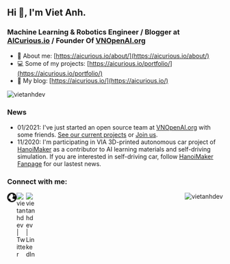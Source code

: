 ## Hi 👋, I'm Viet Anh.
### Machine Learning & Robotics Engineer / Blogger at [AICurious.io](https://aicurious.io/) / Founder Of [VNOpenAI.org](https://vnopenai.org/)

- 📄 About me: [https://aicurious.io/about/](https://aicurious.io/about/)
- 💻 Some of my projects: [https://aicurious.io/portfolio/](https://aicurious.io/portfolio/)
- 📝 My blog: [https://aicurious.io/](https://aicurious.io/)

<div><img align="center" src="https://github-readme-stats.vercel.app/api?username=vietanhdev&count_private=true&show_icons=true" alt="vietanhdev" /></p></div>

### News

- 01/2021: I've just started an open source team at [VNOpenAI.org](https://vnopenai.org/) with some friends. [See our current projects](https://vnopenai.org/projects/) or [Join us](https://vnopenai.org/contact/).
- 11/2020: I'm participating in VIA 3D-printed autonomous car project of [HanoiMaker](https://www.facebook.com/makerhanoi/) as a contributor to AI learning materials and self-driving simulation. If you are interested in self-driving car, follow [HanoiMaker Fanpage](facebook.com/makerhanoi/) for our lastest news.

### Connect with me:

[<img align="left" alt="aicurious.io" width="22px" src="https://raw.githubusercontent.com/iconic/open-iconic/master/svg/globe.svg" />][website]
[<img align="left" alt="vietanhdev | Twitter" width="22px" src="https://cdn.jsdelivr.net/npm/simple-icons@v3/icons/twitter.svg" />][twitter]
[<img align="left" alt="vietanhdev | LinkedIn" width="22px" src="https://cdn.jsdelivr.net/npm/simple-icons@v3/icons/linkedin.svg" />][linkedin]

[website]: https://aicurious.io
[twitter]: https://twitter.com/vietanhdev
[linkedin]: https://linkedin.com/in/vietanhdev

<p align="right"> <img src="https://komarev.com/ghpvc/?username=vietanhdev&label=Profile%20views&color=0e75b6&style=flat" alt="vietanhdev" /> </p>

